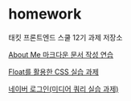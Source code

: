 # homework

태킷 프론트엔드 스쿨 12기 과제 저장소

[About Me 마크다운 문서 작성 연습](https://gofla1996.github.io/homework/md/about-me)

[Float를 활용한 CSS 실습 과제](https://gofla1996.github.io/homework/md/avatars)

[네이버 로그인(미디어 쿼리 실습 과제)](https://gofla1996.github.io/homework/md/login)
